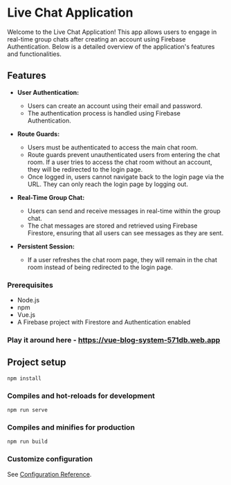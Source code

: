 # Live Chat Application

Welcome to the Live Chat Application! This app allows users to engage in real-time group chats after creating an account using Firebase Authentication. Below is a detailed overview of the application's features and functionalities.

## Features

- **User Authentication:** 
  - Users can create an account using their email and password.
  - The authentication process is handled using Firebase Authentication.

- **Route Guards:**
  - Users must be authenticated to access the main chat room.
  - Route guards prevent unauthenticated users from entering the chat room. If a user tries to access the chat room without an account, they will be redirected to the login page.
  - Once logged in, users cannot navigate back to the login page via the URL. They can only reach the login page by logging out.
  
- **Real-Time Group Chat:**
  - Users can send and receive messages in real-time within the group chat.
  - The chat messages are stored and retrieved using Firebase Firestore, ensuring that all users can see messages as they are sent.

- **Persistent Session:**
  - If a user refreshes the chat room page, they will remain in the chat room instead of being redirected to the login page.

### Prerequisites

- Node.js
- npm
- Vue.js
- A Firebase project with Firestore and Authentication enabled

### Play it around here - https://vue-blog-system-571db.web.app

## Project setup
```
npm install
```

### Compiles and hot-reloads for development
```
npm run serve
```

### Compiles and minifies for production
```
npm run build
```

### Customize configuration
See [Configuration Reference](https://cli.vuejs.org/config/).
